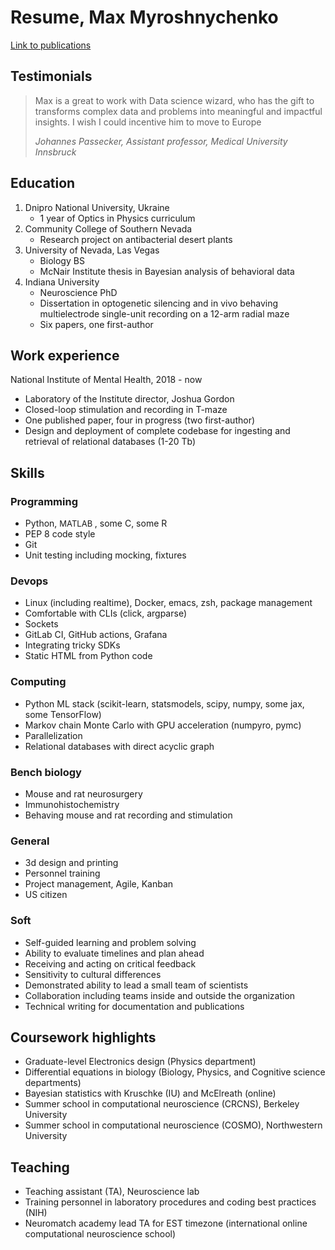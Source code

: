 # Resume, Max Myroshnychenko
[Link to publications](https://scholar.google.com/citations?user=hpzb2HkAAAAJ&hl=en)
## Testimonials
> Max is a great to work with Data science wizard, who has the gift to transforms complex data and problems into meaningful and impactful insights. I wish I could incentive him to move to Europe
> 
> _Johannes Passecker, Assistant professor, Medical University Innsbruck_
## Education 
1. Dnipro National University, Ukraine 
	- 1 year of Optics in Physics curriculum
2. Community College of Southern Nevada 
  	- Research project on antibacterial desert plants 
4. University of Nevada, Las Vegas
	- Biology BS
	- McNair Institute thesis in Bayesian analysis of behavioral data
5. Indiana University
	- Neuroscience PhD
	- Dissertation in optogenetic silencing and in vivo behaving multielectrode single-unit recording on a 12-arm radial maze
	- Six papers, one first-author
## Work experience
National Institute of Mental Health, 2018 - now
- Laboratory of the Institute director, Joshua Gordon
- Closed-loop stimulation and recording in T-maze
- One published paper, four in progress (two first-author)
- Design and deployment of complete codebase for ingesting and retrieval of relational databases (1-20 Tb)

## Skills
### Programming
- Python, <font size="2"> MATLAB </font>, some C, some R  
- PEP 8 code style
- Git
- Unit testing including mocking, fixtures
### Devops
- Linux (including realtime), Docker, emacs, zsh, package management
- Comfortable with CLIs (click, argparse)
- Sockets
- GitLab CI, GitHub actions, Grafana 
- Integrating tricky SDKs
- Static HTML from Python code
### Computing
- Python ML stack (scikit-learn, statsmodels, scipy, numpy, some jax, some TensorFlow)
- Markov chain Monte Carlo with GPU acceleration (numpyro, pymc)
- Parallelization 
- Relational databases with direct acyclic graph
### Bench biology
- Mouse and rat neurosurgery
- Immunohistochemistry
- Behaving mouse and rat recording and stimulation
### General 
- 3d design and printing
- Personnel training
- Project management, Agile, Kanban
- US citizen
### Soft 
- Self-guided learning and problem solving
- Ability to evaluate timelines and plan ahead
- Receiving and acting on critical feedback
- Sensitivity to cultural differences 
- Demonstrated ability to lead a small team of scientists 
- Collaboration including teams inside and outside the organization
- Technical writing for documentation and publications
## Coursework highlights
- Graduate-level Electronics design (Physics department)
- Differential equations in biology (Biology, Physics, and Cognitive science departments)
- Bayesian statistics with Kruschke (IU) and McElreath (online)
- Summer school in computational neuroscience (CRCNS), Berkeley University
- Summer school in computational neuroscience (COSMO), Northwestern University
## Teaching
- Teaching assistant (TA), Neuroscience lab
- Training personnel in laboratory procedures and coding best practices (NIH)
- Neuromatch academy lead TA for EST timezone (international online computational neuroscience school)

